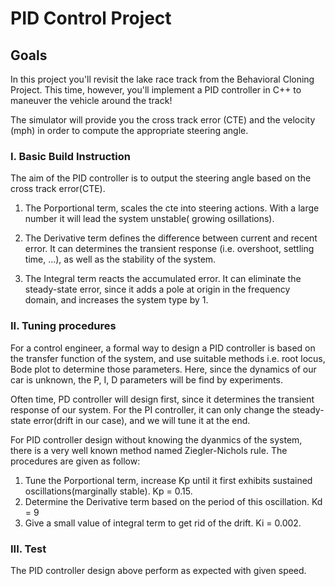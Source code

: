 # PID Control Project
## Goals
In this project you'll revisit the lake race track from the Behavioral Cloning Project. This time, however, you'll implement a PID controller in C++ to maneuver the vehicle around the track!

The simulator will provide you the cross track error (CTE) and the velocity (mph) in order to compute the appropriate steering angle.


### I. Basic Build Instruction
The aim of the PID controller is to output the steering angle based on the cross track error(CTE). 
1. The Porportional term, scales the cte into steering actions. With a large number it will lead the system unstable( growing osillations).

2. The Derivative term defines the difference between current and recent error. It can determines the  transient response (i.e. overshoot, settling time, ...), as well as the stability of the system. 

3. The Integral term reacts the accumulated error. It can eliminate the steady-state error, since it adds a pole at origin in the frequency domain, and increases the system type by 1.

### II. Tuning procedures
For a control engineer, a formal way to design a PID controller is based on the transfer function of the system, and use suitable methods i.e. root locus, Bode plot to determine those parameters. Here, since the dynamics of our car is unknown, the P, I, D parameters will be find by experiments. 

Often time, PD controller will design first, since it determines the transient response of our system. For the PI controller, it can only change the steady-state error(drift in our case), and we will tune it at the end.

For PID controller design without knowing the dyanmics of the system, there is a very well known method named Ziegler-Nichols rule. The procedures are given as follow:
1. Tune the Porportional term, increase Kp until it first exhibits sustained oscillations(marginally stable).
Kp = 0.15.
2. Determine the Derivative term based on the period of this oscillation. Kd = 9
3. Give a small value of integral term to get rid of the drift. Ki = 0.002.

### III. Test
The PID controller design above perform as expected with given speed.